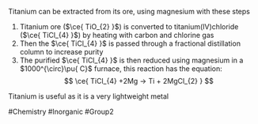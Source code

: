 Titanium can be extracted from its ore, using magnesium with these steps
1. Titanium ore ($\ce{ TiO_{2} }$) is converted to titanium(IV)chloride ($\ce{ TiCl_{4} }$) by heating with carbon and chlorine gas
2. Then the $\ce{ TiCl_{4} }$ is passed through a fractional distillation column to increase purity
3. The purified $\ce{ TiCl_{4} }$ is then reduced using magnesium in a $1000^{\circ}\pu{ C}$ furnace, this reaction has the equation:
$$
\ce{ TiCl_{4} +2Mg -> Ti + 2MgCl_{2} }
$$

Titanium is useful as it is a very lightweight metal

#Chemistry #Inorganic #Group2 
